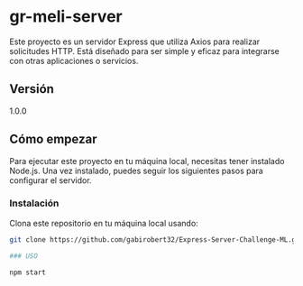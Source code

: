 # gr-meli-server

Este proyecto es un servidor Express que utiliza Axios para realizar solicitudes HTTP. Está diseñado para ser simple y eficaz para integrarse con otras aplicaciones o servicios.

## Versión

1.0.0

## Cómo empezar

Para ejecutar este proyecto en tu máquina local, necesitas tener instalado Node.js. Una vez instalado, puedes seguir los siguientes pasos para configurar el servidor.

### Instalación

Clona este repositorio en tu máquina local usando:

```bash
git clone https://github.com/gabirobert32/Express-Server-Challenge-ML.git

### USO

npm start

```
